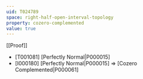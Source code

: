 ```yaml
---
uid: T024789
space: right-half-open-interval-topology
property: cozero-complemented
value: true
---
```

[[Proof]]

* [T001081] [Perfectly Normal|P000015]
* [I000180] [Perfectly Normal|P000015] => [Cozero Complemented|P000061]

